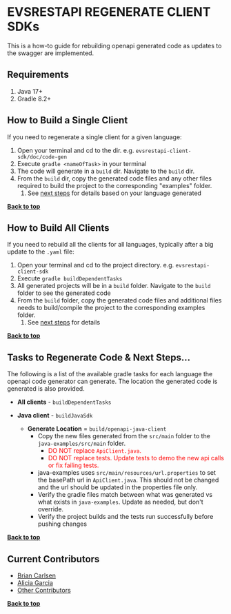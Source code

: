 <a name="top" />

EVSRESTAPI REGENERATE CLIENT SDKs
==================================
This is a how-to guide for rebuilding openapi generated code as updates to the swagger are implemented.

## Requirements

1. Java 17+
2. Gradle 8.2+

## How to Build a Single Client

If you need to regenerate a single client for a given language:

1. Open your terminal and cd to the dir. e.g. `evsrestapi-client-sdk/doc/code-gen`
2. Execute `gradle <nameOfTask>` in your terminal
3. The code will generate in a `build` dir. Navigate to the `build` dir.
4. From the `build` dir, copy the generated code files and any other files required to build the project to the
   corresponding "examples" folder.
    1. See [next steps](#tasks-to-regenerate-code--next-steps) for details based on your language generated

**[Back to top](#evsrestapi-generate-client-code)**

## How to Build All Clients

If you need to rebuild all the clients for all languages, typically after a big update to the `.yaml` file:

1. Open your terminal and cd to the project directory. e.g. `evsrestapi-client-sdk`
2. Execute `gradle buildDependentTasks`
3. All generated projects will be in a `build` folder. Navigate to the `build` folder to see the generated code
4. From the `build` folder, copy the generated code files and additional files needs to build/compile the project to the
   corresponding examples folder.
    1. See [next steps](#tasks-to-regenerate-code--next-steps) for details

**[Back to top](#evsrestapi-generate-client-code)**

## Tasks to Regenerate Code & Next Steps...

The following is a list of the available gradle tasks for each language the openapi code generator can generate. The
location the generated code is generated is also provided.

* **All clients** - `buildDependentTasks`

* **Java client** - `buildJavaSdk`
    * **Generate Location** = `build/openapi-java-client`
        * Copy the new files generated from the `src/main` folder to the `java-examples/src/main` folder.
            * <span style="color:red"> DO NOT replace `ApiClient.java`.</span> 
            * <span style="color:red"> DO NOT replace tests. Update tests to demo the new api calls or fix failing tests. </span> 
        * java-examples uses `src/main/resources/url.properties` to set the basePath url in `ApiClient.java`. This
          should not be changed and the url should be updated in the properties file only.
        * Verify the gradle files match between what was generated vs what exists in `java-examples`. Update as needed,
          but don't override.
        * Verify the project builds and the tests run successfully before pushing changes

**[Back to top](#evsrestapi-generate-client-code)**

## Current Contributors

- [Brian Carlsen](https://github.com/bcarlsenca)
- [Alicia Garcia](https://github.com/gaaliciA1990)
- [Other Contributors](https://github.com/NCIEVS/evsrestapi-client-SDK/graphs/contributors)

**[Back to top](#evsrestapi-generate-client-code)**